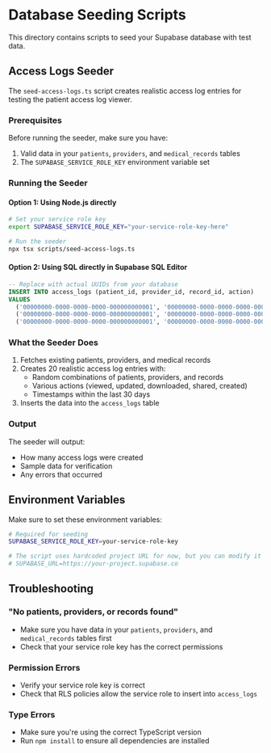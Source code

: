 # Database Seeding Scripts

This directory contains scripts to seed your Supabase database with test data.

## Access Logs Seeder

The `seed-access-logs.ts` script creates realistic access log entries for testing the patient access log viewer.

### Prerequisites

Before running the seeder, make sure you have:
1. Valid data in your `patients`, `providers`, and `medical_records` tables
2. The `SUPABASE_SERVICE_ROLE_KEY` environment variable set

### Running the Seeder

#### Option 1: Using Node.js directly
```bash
# Set your service role key
export SUPABASE_SERVICE_ROLE_KEY="your-service-role-key-here"

# Run the seeder
npx tsx scripts/seed-access-logs.ts
```

#### Option 2: Using SQL directly in Supabase SQL Editor
```sql
-- Replace with actual UUIDs from your database
INSERT INTO access_logs (patient_id, provider_id, record_id, action)
VALUES
  ('00000000-0000-0000-0000-000000000001', '00000000-0000-0000-0000-000000000002', '00000000-0000-0000-0000-000000000003', 'viewed'),
  ('00000000-0000-0000-0000-000000000001', '00000000-0000-0000-0000-000000000002', '00000000-0000-0000-0000-000000000003', 'updated'),
  ('00000000-0000-0000-0000-000000000001', '00000000-0000-0000-0000-000000000002', '00000000-0000-0000-0000-000000000004', 'downloaded');
```

### What the Seeder Does

1. Fetches existing patients, providers, and medical records
2. Creates 20 realistic access log entries with:
   - Random combinations of patients, providers, and records
   - Various actions (viewed, updated, downloaded, shared, created)
   - Timestamps within the last 30 days
3. Inserts the data into the `access_logs` table

### Output

The seeder will output:
- How many access logs were created
- Sample data for verification
- Any errors that occurred

## Environment Variables

Make sure to set these environment variables:

```bash
# Required for seeding
SUPABASE_SERVICE_ROLE_KEY=your-service-role-key

# The script uses hardcoded project URL for now, but you can modify it
# SUPABASE_URL=https://your-project.supabase.co
```

## Troubleshooting

### "No patients, providers, or records found"
- Make sure you have data in your `patients`, `providers`, and `medical_records` tables first
- Check that your service role key has the correct permissions

### Permission Errors
- Verify your service role key is correct
- Check that RLS policies allow the service role to insert into `access_logs`

### Type Errors
- Make sure you're using the correct TypeScript version
- Run `npm install` to ensure all dependencies are installed